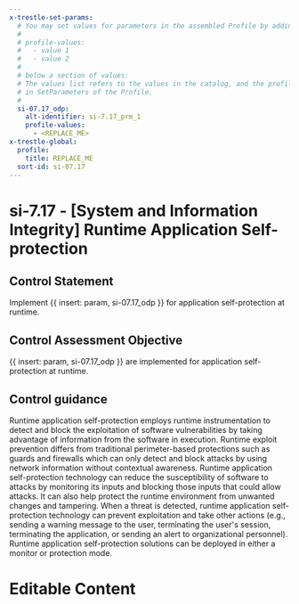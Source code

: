 ```yaml
---
x-trestle-set-params:
  # You may set values for parameters in the assembled Profile by adding
  #
  # profile-values:
  #   - value 1
  #   - value 2
  #
  # below a section of values:
  # The values list refers to the values in the catalog, and the profile-values represent values
  # in SetParameters of the Profile.
  #
  si-07.17_odp:
    alt-identifier: si-7.17_prm_1
    profile-values:
      - <REPLACE_ME>
x-trestle-global:
  profile:
    title: REPLACE_ME
  sort-id: si-07.17
---
```


# si-7.17 - \[System and Information Integrity\] Runtime Application Self-protection

## Control Statement

Implement {{ insert: param, si-07.17_odp }} for application self-protection at runtime.

## Control Assessment Objective

{{ insert: param, si-07.17_odp }} are implemented for application self-protection at runtime.

## Control guidance

Runtime application self-protection employs runtime instrumentation to detect and block the exploitation of software vulnerabilities by taking advantage of information from the software in execution. Runtime exploit prevention differs from traditional perimeter-based protections such as guards and firewalls which can only detect and block attacks by using network information without contextual awareness. Runtime application self-protection technology can reduce the susceptibility of software to attacks by monitoring its inputs and blocking those inputs that could allow attacks. It can also help protect the runtime environment from unwanted changes and tampering. When a threat is detected, runtime application self-protection technology can prevent exploitation and take other actions (e.g., sending a warning message to the user, terminating the user's session, terminating the application, or sending an alert to organizational personnel). Runtime application self-protection solutions can be deployed in either a monitor or protection mode.

# Editable Content

<!-- Make additions and edits below -->
<!-- The above represents the contents of the control as received by the profile, prior to additions. -->
<!-- If the profile makes additions to the control, they will appear below. -->
<!-- The above markdown may not be edited but you may edit the content below, and/or introduce new additions to be made by the profile. -->
<!-- If there is a yaml header at the top, parameter values may be edited. Use --set-parameters to incorporate the changes during assembly. -->
<!-- The content here will then replace what is in the profile for this control, after running profile-assemble. -->
<!-- The current profile has no added parts for this control, but you may add new ones here. -->
<!-- Each addition must have a heading either of the form ## Control my_addition_name -->
<!-- or ## Part a. (where the a. refers to one of the control statement labels.) -->
<!-- "## Control" parts are new parts added after the statement part. -->
<!-- "## Part" parts are new parts added into the top-level statement part with that label. -->
<!-- Subparts may be added with nested hash levels of the form ### My Subpart Name -->
<!-- underneath the parent ## Control or ## Part being added -->
<!-- See https://ibm.github.io/compliance-trestle/tutorials/ssp_profile_catalog_authoring/ssp_profile_catalog_authoring for guidance. -->
